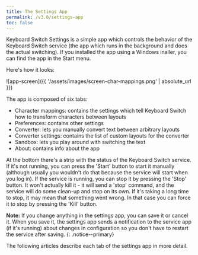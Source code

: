 ```yaml
---
title: The Settings App
permalink: /v3.0/settings-app
toc: false
---
```


Keyboard Switch Settings is a simple app which controls the behavior of the Keyboard Switch service (the app which runs
in the background and does the actual switching). If you installed the app using a Windows inaller, you can find the
app in the Start menu.

Here's how it looks:

![app-screen]({{ '/assets/images/screen-char-mappings.png' | absolute_url }})

The app is composed of six tabs:

- Character mappings: contains the settings which tell Keyboard Switch how to transform characters between layouts
- Preferences: contains other settings
- Converter: lets you manually convert text between arbitrary layouts
- Converter settings: contains the list of custom layouts for the converter
- Sandbox: lets you play around with switching the text
- About: contains info about the app

At the bottom there's a strip with the status of the Keyboard Switch service. If it's not running, you can press the
'Start' button to start it manually (although usually you wouldn't do that because the service will start when you log
in). If the service is running, you can stop it by pressing the 'Stop' button. It won't actually kill it - it will send
a 'stop' command, and the service will do some clean-up and stop on its own. If it's taking a long time to stop, it may
mean that something went wrong. In that case you can force it to stop by pressing the 'Kill' button.

**Note:** If you change anything in the settings app, you can save it or cancel it. When you save it, the settings app
sends a notification to the service app (if it's running) about changes in configuration so you don't have to restart
the service after saving.
{: .notice--primary}

The following articles describe each tab of the settings app in more detail.
